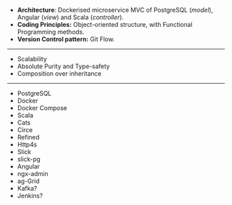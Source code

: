 * **Architecture**: Dockerised microservice MVC of PostgreSQL (*model*), Angular (*view*) and Scala (*controller*).
* **Coding Principles:** Object-oriented structure, with Functional Programming methods.
* **Version Control pattern:** Git Flow.

---

* Scalability
* Absolute Purity and Type-safety
* Composition over inheritance

---

* PostgreSQL
* Docker
* Docker Compose
* Scala
* Cats
* Circe
* Refined
* Http4s
* Slick
* slick-pg
* Angular
* ngx-admin
* ag-Grid
* Kafka?
* Jenkins?
